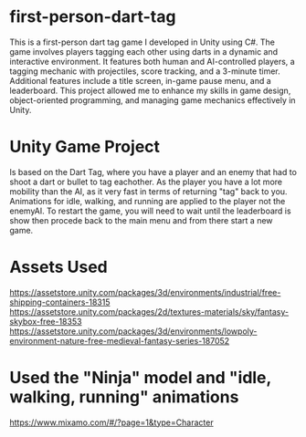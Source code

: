 # first-person-dart-tag
This is a first-person dart tag game I developed in Unity using C#. The game involves players tagging each other using darts in a dynamic and interactive environment. It features both human and AI-controlled players, a tagging mechanic with projectiles, score tracking, and a 3-minute timer. Additional features include a title screen, in-game pause menu, and a leaderboard. This project allowed me to enhance my skills in game design, object-oriented programming, and managing game mechanics effectively in Unity.

# Unity Game Project

Is based on the Dart Tag, where you have a player and an enemy that had to shoot a dart or bullet to tag eachother.
As the player you have a lot more mobility than the AI, as it very fast in terms of returning "tag" back to you. Animations for idle, walking, and running are applied to the player not the enemyAI.
To restart the game, you will need to wait until the leaderboard is show then procede back to the main menu and from there start a new game.

# Assets Used

https://assetstore.unity.com/packages/3d/environments/industrial/free-shipping-containers-18315
https://assetstore.unity.com/packages/2d/textures-materials/sky/fantasy-skybox-free-18353
https://assetstore.unity.com/packages/3d/environments/lowpoly-environment-nature-free-medieval-fantasy-series-187052

# Used the "Ninja" model and "idle, walking, running" animations

https://www.mixamo.com/#/?page=1&type=Character
